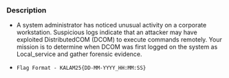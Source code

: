 ### Description
* A system administrator has noticed unusual activity on a corporate workstation. Suspicious logs indicate that an attacker may have exploited DistributedCOM (DCOM) to execute commands remotely. Your mission is to determine when DCOM was first logged on the system as Local_service and gather forensic evidence.

* ```
  Flag Format - KALAM25{DD-MM-YYYY_HH:MM:SS}
  ```
